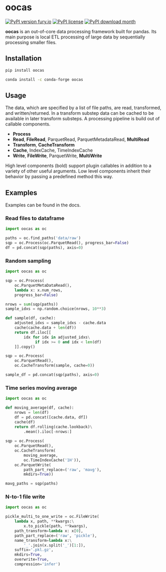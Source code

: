 # oocas

[![PyPI version fury.io](https://badge.fury.io/py/oocas.svg)](https://pypi.python.org/pypi/oocas/)
[![PyPI license](https://img.shields.io/pypi/l/oocas.svg)](https://pypi.python.org/pypi/oocas/)
[![PyPI download month](https://img.shields.io/pypi/dm/oocas.svg)](https://pypi.python.org/pypi/oocas/)

**oocas** is an out-of-core data processing framework built for pandas. Its main purpose is local ETL processing of large data by sequentially processing smaller files.

## Installation

```bash
pip install oocas
```

```bash
conda install -c conda-forge oocas 
```

## Usage

The data, which are specified by a list of file paths, are read, transformed, and written/returned. In a transform substep data can be cached to be available in later transform substeps. A processing pipeline is build out of callable components.

+ **Process**
+ **Read**, **FileRead**, ParquetRead, ParquetMetadataRead, **MultiRead**
+ **Transform**, **CacheTransform**
+ **Cache**, IndexCache, TimeIndexCache
+ **Write**, **FileWrite**, ParquetWrite, **MultiWrite**

High level components (bold) support plugin callables in addition to a variety of other useful arguments. Low level components inherit their behavior by passing a predefined method this way.

## Examples

Examples can be found in the docs.

### Read files to dataframe
```python
import oocas as oc

paths = oc.find_paths('data/raw')
sqp = oc.Process(oc.ParquetRead(), progress_bar=False)
df = pd.concat(sqp(paths), axis=0)
```

###  Random sampling
```python
import oocas as oc

sqp = oc.Process(
    oc.ParquetMetaDataRead(),
    lambda x: x.num_rows,
    progress_bar=False)

nrows = sum(sqp(paths))                     
sample_idxs = np.random.choice(nrows, 10**3)

def sample(df, cache):
    adjusted_idxs = sample_idxs - cache.data
    cache(cache.data + len(df))
    return df.iloc[[                                      
        idx for idx in adjusted_idxs\
             if idx >= 0 and idx < len(df)
    ]].copy()

sqp = oc.Process(
    oc.ParquetRead(),
    oc.CacheTransform(sample, cache=0))

sample_df = pd.concat(sqp(paths), axis=0)
```

###  Time series moving average
```python
import oocas as oc

def moving_average(df, cache):
    nrows = len(df)
    df = pd.concat([cache.data, df])
    cache(df)
    return df.rolling(cache.lookback)\
        .mean().iloc[-nrows:]
    
sqp = oc.Process(
    oc.ParquetRead(),
    oc.CacheTransform(
        moving_average,
        oc.TimeIndexCache('1H')),
    oc.ParquetWrite(
        path_part_replace=('raw', 'mavg'),
        mkdirs=True))

mavg_paths = sqp(paths)
```

### N-to-1 file write

```python
import oocas as oc

pickle_multi_to_one_write = oc.FileWrite(
    lambda x, path, **kwargs:\
        x.to_pickle(path, **kwargs),
    path_transform=lambda x: x[0],
    path_part_replace=('raw', 'pickle'),
    name_transform=lambda x:\
        '_'.join(x.split('_')[1:]),
    suffix='.pkl.gz',
    mkdirs=True,
    overwrite=True,
    compression='infer')
```
